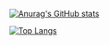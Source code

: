 [![Anurag's GitHub stats](https://github-readme-stats.vercel.app/api?username=MarlonCalel&show_icons=true)](https://github.com/MarlonCalel/github-readme-stats&show_icons=true)

[![Top Langs](https://github-readme-stats.vercel.app/api/top-langs/?username=MarlonCalel&layout=compact)](https://github.com/MarlonCalel/github-readme-stats&layout=compact)
